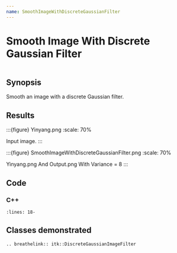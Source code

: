 ```yaml
---
name: SmoothImageWithDiscreteGaussianFilter
---
```


# Smooth Image With Discrete Gaussian Filter

```{index} single: DiscreteGaussianImageFilter pair: gaussian; filter
```

## Synopsis

Smooth an image with a discrete Gaussian filter.

## Results

:::{figure} Yinyang.png
:scale: 70%

Input image.
:::

:::{figure} SmoothImageWithDiscreteGaussianFilter.png
:scale: 70%

Yinyang.png And Output.png With Variance = 8
:::

## Code

### C++

```{literalinclude} Code.cxx
:lines: 18-
```

## Classes demonstrated

```{eval-rst}
.. breathelink:: itk::DiscreteGaussianImageFilter
```
